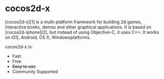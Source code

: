 
cocos2d-x
=========


[cocos2d-x][1] is a multi-platform framework for building 2d games, interactive books, demos and other graphical applications.
It is based on [cocos2d-iphone][2], but instead of using Objective-C, it uses C++.
It works on iOS, Android, OS X, Windowsplatforms.

cocos2d-x is:

  * Fast
  * Free
  * ~~Easy to use~~
  * Community Supported

